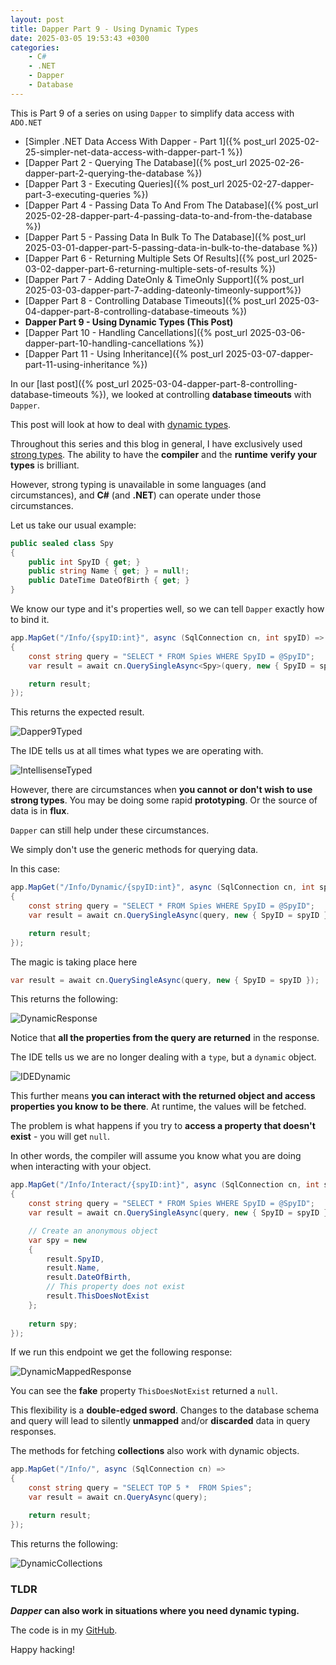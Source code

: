 ```yaml
---
layout: post
title: Dapper Part 9 - Using Dynamic Types
date: 2025-03-05 19:53:43 +0300
categories:
    - C#
    - .NET
    - Dapper
    - Database
---
```


This is Part 9 of a series on using `Dapper` to simplify data access with `ADO.NET`

* [Simpler .NET Data Access With Dapper - Part 1]({% post_url 2025-02-25-simpler-net-data-access-with-dapper-part-1 %})
* [Dapper Part 2 - Querying The Database]({% post_url 2025-02-26-dapper-part-2-querying-the-database %})
* [Dapper Part 3 - Executing Queries]({% post_url 2025-02-27-dapper-part-3-executing-queries %})
* [Dapper Part 4 - Passing Data To And From The Database]({% post_url 2025-02-28-dapper-part-4-passing-data-to-and-from-the-database %})
* [Dapper Part 5 - Passing Data In Bulk To The Database]({% post_url 2025-03-01-dapper-part-5-passing-data-in-bulk-to-the-database %})
* [Dapper Part 6 - Returning Multiple Sets Of Results]({% post_url 2025-03-02-dapper-part-6-returning-multiple-sets-of-results %})
* [Dapper Part 7 - Adding DateOnly & TimeOnly Support]({% post_url 2025-03-03-dapper-part-7-adding-dateonly-timeonly-support%})
* [Dapper Part 8 - Controlling Database Timeouts]({% post_url 2025-03-04-dapper-part-8-controlling-database-timeouts %})
* **Dapper Part 9 - Using Dynamic Types (This Post)**
* [Dapper Part 10 - Handling Cancellations]({% post_url 2025-03-06-dapper-part-10-handling-cancellations %})
* [Dapper Part 11 - Using Inheritance]({% post_url 2025-03-07-dapper-part-11-using-inheritance %})

In our [last post]({% post_url 2025-03-04-dapper-part-8-controlling-database-timeouts %}), we looked at controlling **database timeouts** with `Dapper`.

This post will look at how to deal with [dynamic types](https://learn.microsoft.com/en-us/dotnet/csharp/advanced-topics/interop/using-type-dynamic).

Throughout this series and this blog in general, I have exclusively used [strong types](https://en.wikipedia.org/wiki/Strong_and_weak_typing). The ability to have the **compiler** and the **runtime** **verify your types** is brilliant. 

However, strong typing is unavailable in some languages (and circumstances), and **C#** (and **.NET**) can operate under those circumstances.

Let us take our usual example:

```c#
public sealed class Spy
{
    public int SpyID { get; }
    public string Name { get; } = null!;
    public DateTime DateOfBirth { get; }
}
```

We know our type and it's properties well, so we can tell `Dapper` exactly how to bind it.

```c#
app.MapGet("/Info/{spyID:int}", async (SqlConnection cn, int spyID) =>
{
    const string query = "SELECT * FROM Spies WHERE SpyID = @SpyID";
    var result = await cn.QuerySingleAsync<Spy>(query, new { SpyID = spyID });

    return result;
});
```

This returns the expected result.

![Dapper9Typed](../images/2025/03/Dapper9Typed.png)

The IDE tells us at all times what types we are operating with.

![IntellisenseTyped](../images/2025/03/IntellisenseTyped.png)

However, there are circumstances when **you cannot or don't wish to use strong types**. You may be doing some rapid **prototyping**. Or the source of data is in **flux**.

`Dapper` can still help under these circumstances.

We simply don't use the generic methods for querying data.

In this case:

```c#
app.MapGet("/Info/Dynamic/{spyID:int}", async (SqlConnection cn, int spyID) =>
{
    const string query = "SELECT * FROM Spies WHERE SpyID = @SpyID";
    var result = await cn.QuerySingleAsync(query, new { SpyID = spyID });

    return result;
});
```

The magic is taking place here

```c#
var result = await cn.QuerySingleAsync(query, new { SpyID = spyID });
```

This returns the following:

![DynamicResponse](../images/2025/03/DynamicResponse.png)

Notice that **all the properties from the query are returned** in the response.

The IDE tells us we are no longer dealing with a `type`, but a `dynamic` object.

![IDEDynamic](../images/2025/03/IDEDynamic.png)

This further means **you can interact with the returned object and access properties you know to be there**. At runtime, the values will be fetched.

The problem is what happens if you try to **access a property that doesn't exist** - you will get `null`.

In other words, the compiler will assume you know what you are doing when interacting with your object.

```c#
app.MapGet("/Info/Interact/{spyID:int}", async (SqlConnection cn, int spyID) =>
{
    const string query = "SELECT * FROM Spies WHERE SpyID = @SpyID";
    var result = await cn.QuerySingleAsync(query, new { SpyID = spyID });

    // Create an anonymous object
    var spy = new
    {
        result.SpyID,
        result.Name,
        result.DateOfBirth,
        // This property does not exist
        result.ThisDoesNotExist
    };
    
    return spy;
});
```

If we run this endpoint we get the following response:

![DynamicMappedResponse](../images/2025/03/DynamicMappedResponse.png)

You can see the **fake** property `ThisDoesNotExist` returned a `null`.

This flexibility is a **double-edged sword**. Changes to the database schema and query will lead to silently **unmapped** and/or **discarded** data in query responses.

The methods for fetching **collections** also work with dynamic objects.

```c#
app.MapGet("/Info/", async (SqlConnection cn) =>
{
    const string query = "SELECT TOP 5 *  FROM Spies";
    var result = await cn.QueryAsync(query);

    return result;
});
```

This returns the following:

![DynamicCollections](../images/2025/03/DynamicCollections.png)

### **TLDR**

***Dapper* can also work in situations where you need dynamic typing.**

The code is in my [GitHub](https://github.com/conradakunga/BlogCode/tree/master/2025-03-05%20-%20Dapper%20Part%209).

Happy hacking!
